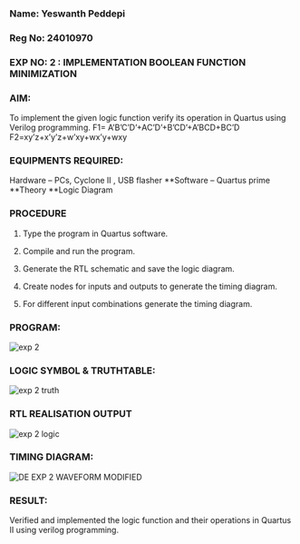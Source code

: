 ### Name: Yeswanth Peddepi
### Reg No: 24010970
### EXP NO: 2 : IMPLEMENTATION BOOLEAN FUNCTION MINIMIZATION   

### AIM: 

To implement the given logic function verify its operation in Quartus using Verilog programming.
F1= A’B’C’D’+AC’D’+B’CD’+A’BCD+BC’D
F2=xy’z+x’y’z+w’xy+wx’y+wxy


### EQUIPMENTS REQUIRED:
Hardware – PCs, Cyclone II , USB flasher
**Software – Quartus prime
**Theory
**Logic Diagram


### PROCEDURE

1.	Type the program in Quartus software.

2.	Compile and run the program.

3.	Generate the RTL schematic and save the logic diagram.

4.	Create nodes for inputs and outputs to generate the timing diagram.

5.	For different input combinations generate the timing diagram.


### PROGRAM:

![exp 2](https://github.com/user-attachments/assets/11238812-30b9-4abc-98db-4231452cf4d2)



 
### LOGIC SYMBOL & TRUTHTABLE: 
![exp 2 truth](https://github.com/user-attachments/assets/bd06b486-34b8-476c-b79c-5de45341f6b8)


### RTL REALISATION OUTPUT
![exp 2 logic](https://github.com/user-attachments/assets/afade277-0ccb-49d8-92d4-90924296930e)


### TIMING DIAGRAM:
![DE EXP 2 WAVEFORM MODIFIED](https://github.com/user-attachments/assets/f4b0faae-945d-4c46-adfc-11908577ec58)


### RESULT:
Verified and implemented the logic function and their operations in Quartus II using verilog
programming.




